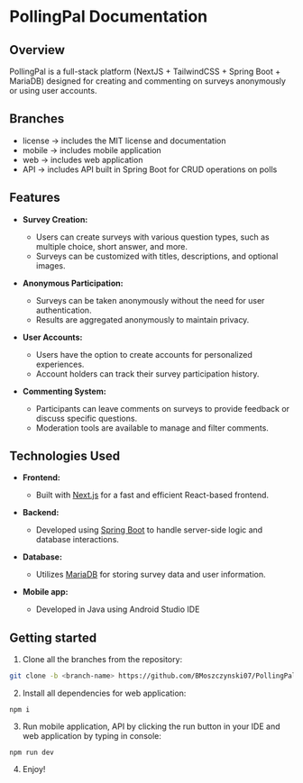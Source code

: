 # PollingPal Documentation

## Overview
PollingPal is a full-stack platform (NextJS + TailwindCSS + Spring Boot + MariaDB) designed for creating and commenting on surveys anonymously or using user accounts.

## Branches
- license -> includes the MIT license and documentation
- mobile -> includes mobile application
- web -> includes web application
- API -> includes API built in Spring Boot for CRUD operations on polls

## Features

- **Survey Creation:**
  - Users can create surveys with various question types, such as multiple choice, short answer, and more.
  - Surveys can be customized with titles, descriptions, and optional images.

- **Anonymous Participation:**
  - Surveys can be taken anonymously without the need for user authentication.
  - Results are aggregated anonymously to maintain privacy.

- **User Accounts:**
  - Users have the option to create accounts for personalized experiences.
  - Account holders can track their survey participation history.

- **Commenting System:**
  - Participants can leave comments on surveys to provide feedback or discuss specific questions.
  - Moderation tools are available to manage and filter comments.

## Technologies Used

- **Frontend:**
  - Built with [Next.js](https://nextjs.org/) for a fast and efficient React-based frontend.

- **Backend:**
  - Developed using [Spring Boot](https://spring.io/projects/spring-boot) to handle server-side logic and database interactions.

- **Database:**
  - Utilizes [MariaDB](https://mariadb.org/) for storing survey data and user information.

- **Mobile app:**
  - Developed in Java using Android Studio IDE

## Getting started
  1. Clone all the branches from the repository:
   ```bash
   git clone -b <branch-name> https://github.com/BMoszczynski07/PollingPal.git 
   ```
  2. Install all dependencies for web application:
  ```
  npm i
  ```
  3. Run mobile application, API by clicking the run button in your IDE and web application by typing in console:
  ```
  npm run dev
  ```
  4. Enjoy!

